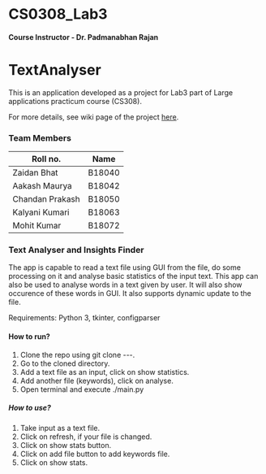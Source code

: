 # CS0308_Lab3

#### Course Instructor - Dr. Padmanabhan Rajan

# TextAnalyser

This is an application developed as a project for Lab3 part of Large applications practicum course (CS308).

For more details, see wiki page of the project [here](https://github.com/b18050/CS308_LAB_3/wiki).

### Team Members

Roll no. | Name
------------ | -------------
Zaidan Bhat | B18040
Aakash Maurya | B18042
Chandan Prakash | B18050
Kalyani Kumari | B18063
Mohit Kumar | B18072

### Text Analyser and Insights Finder

The app is capable to read a text file using GUI from the file, do some processing on it and analyse basic statistics of the input text. This app can also be used to analyse words in a text given by user. It will also show occurence of these words in GUI. It also supports dynamic update to the file.

Requirements: Python 3, tkinter, configparser

#### How to run?

1. Clone the repo using git clone ---.
2. Go to the cloned directory.
3. Add a text file as an input, click on show statistics.
4. Add another file (keywords), click on analyse.
5. Open terminal and execute ./main.py

##### How to use?

1. Take input as a text file.
2. Click on refresh, if your file is changed.
3. Click on show stats button.
4. Click on add file button to add keywords file.
5. Click on show stats.





